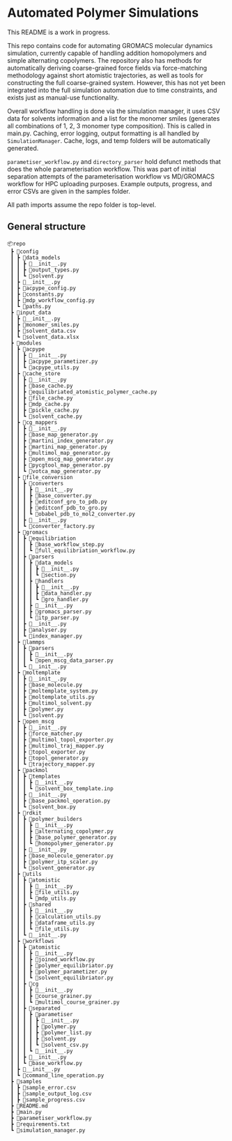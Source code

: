 # Automated Polymer Simulations

This README is a work in progress.

This repo contains code for automating GROMACS molecular dynamics simulation, currently capable of handling addition homopolymers and simple alternating copolymers. The repository also has methods for automatically deriving coarse-grained force fields via force-matching methodology against short atomistic trajectories, as well as tools for constructing the full coarse-grained system. However, this has not yet been integrated into the full simulation automation due to time constraints, and exists just as manual-use functionality.

Overall workflow handling is done via the simulation manager, it uses CSV data for solvents information and a list for the monomer smiles (generates all combinations of 1, 2, 3 monomer type composition). This is called in main.py. Caching, error logging, output formatting is all handled by `SimulationManager`. Cache, logs, and temp folders will be automatically generated.

`parametiser_workflow.py` and `directory_parser` hold defunct methods that does the whole parameterisation workflow. This was part of initial separation attempts of the parameterisation workflow vs MD/GROMACS workflow for HPC uploading purposes. Example outputs, progress, and error CSVs are given in the samples folder.

All path imports assume the repo folder is top-level.

## General structure

```
📦repo
 ┣ 📂config
 ┃ ┣ 📂data_models
 ┃ ┃ ┣ 📜__init__.py
 ┃ ┃ ┣ 📜output_types.py
 ┃ ┃ ┗ 📜solvent.py
 ┃ ┣ 📜__init__.py
 ┃ ┣ 📜acpype_config.py
 ┃ ┣ 📜constants.py
 ┃ ┣ 📜mdp_workflow_config.py
 ┃ ┗ 📜paths.py
 ┣ 📂input_data
 ┃ ┣ 📜__init__.py
 ┃ ┣ 📜monomer_smiles.py
 ┃ ┣ 📜solvent_data.csv
 ┃ ┗ 📜solvent_data.xlsx
 ┣ 📂modules
 ┃ ┣ 📂acpype
 ┃ ┃ ┣ 📜__init__.py
 ┃ ┃ ┣ 📜acpype_parametizer.py
 ┃ ┃ ┗ 📜acpype_utils.py
 ┃ ┣ 📂cache_store
 ┃ ┃ ┣ 📜__init__.py
 ┃ ┃ ┣ 📜base_cache.py
 ┃ ┃ ┣ 📜equilibriated_atomistic_polymer_cache.py
 ┃ ┃ ┣ 📜file_cache.py
 ┃ ┃ ┣ 📜mdp_cache.py
 ┃ ┃ ┣ 📜pickle_cache.py
 ┃ ┃ ┗ 📜solvent_cache.py
 ┃ ┣ 📂cg_mappers
 ┃ ┃ ┣ 📜__init__.py
 ┃ ┃ ┣ 📜base_map_generator.py
 ┃ ┃ ┣ 📜martini_index_generator.py
 ┃ ┃ ┣ 📜martini_map_generator.py
 ┃ ┃ ┣ 📜multimol_map_generator.py
 ┃ ┃ ┣ 📜open_mscg_map_generator.py
 ┃ ┃ ┣ 📜pycgtool_map_generator.py
 ┃ ┃ ┗ 📜votca_map_generator.py
 ┃ ┣ 📂file_conversion
 ┃ ┃ ┣ 📂converters
 ┃ ┃ ┃ ┣ 📜__init__.py
 ┃ ┃ ┃ ┣ 📜base_converter.py
 ┃ ┃ ┃ ┣ 📜editconf_gro_to_pdb.py
 ┃ ┃ ┃ ┣ 📜editconf_pdb_to_gro.py
 ┃ ┃ ┃ ┗ 📜obabel_pdb_to_mol2_converter.py
 ┃ ┃ ┣ 📜__init__.py
 ┃ ┃ ┗ 📜converter_factory.py
 ┃ ┣ 📂gromacs
 ┃ ┃ ┣ 📂equilibriation
 ┃ ┃ ┃ ┣ 📜base_workflow_step.py
 ┃ ┃ ┃ ┗ 📜full_equilibriation_workflow.py
 ┃ ┃ ┣ 📂parsers
 ┃ ┃ ┃ ┣ 📂data_models
 ┃ ┃ ┃ ┃ ┣ 📜__init__.py
 ┃ ┃ ┃ ┃ ┗ 📜section.py
 ┃ ┃ ┃ ┣ 📂handlers
 ┃ ┃ ┃ ┃ ┣ 📜__init__.py
 ┃ ┃ ┃ ┃ ┣ 📜data_handler.py
 ┃ ┃ ┃ ┃ ┗ 📜gro_handler.py
 ┃ ┃ ┃ ┣ 📜__init__.py
 ┃ ┃ ┃ ┣ 📜gromacs_parser.py
 ┃ ┃ ┃ ┗ 📜itp_parser.py
 ┃ ┃ ┣ 📜__init__.py
 ┃ ┃ ┣ 📜analyser.py
 ┃ ┃ ┗ 📜index_manager.py
 ┃ ┣ 📂lammps
 ┃ ┃ ┣ 📂parsers
 ┃ ┃ ┃ ┣ 📜__init__.py
 ┃ ┃ ┃ ┗ 📜open_mscg_data_parser.py
 ┃ ┃ ┗ 📜__init__.py
 ┃ ┣ 📂moltemplate
 ┃ ┃ ┣ 📜__init__.py
 ┃ ┃ ┣ 📜base_molecule.py
 ┃ ┃ ┣ 📜moltemplate_system.py
 ┃ ┃ ┣ 📜moltemplate_utils.py
 ┃ ┃ ┣ 📜multimol_solvent.py
 ┃ ┃ ┣ 📜polymer.py
 ┃ ┃ ┗ 📜solvent.py
 ┃ ┣ 📂open_mscg
 ┃ ┃ ┣ 📜__init__.py
 ┃ ┃ ┣ 📜force_matcher.py
 ┃ ┃ ┣ 📜multimol_topol_exporter.py
 ┃ ┃ ┣ 📜multimol_traj_mapper.py
 ┃ ┃ ┣ 📜topol_exporter.py
 ┃ ┃ ┣ 📜topol_generator.py
 ┃ ┃ ┗ 📜trajectory_mapper.py
 ┃ ┣ 📂packmol
 ┃ ┃ ┣ 📂templates
 ┃ ┃ ┃ ┣ 📜__init__.py
 ┃ ┃ ┃ ┗ 📜solvent_box_template.inp
 ┃ ┃ ┣ 📜__init__.py
 ┃ ┃ ┣ 📜base_packmol_operation.py
 ┃ ┃ ┗ 📜solvent_box.py
 ┃ ┣ 📂rdkit
 ┃ ┃ ┣ 📂polymer_builders
 ┃ ┃ ┃ ┣ 📜__init__.py
 ┃ ┃ ┃ ┣ 📜alternating_copolymer.py
 ┃ ┃ ┃ ┣ 📜base_polymer_generator.py
 ┃ ┃ ┃ ┗ 📜homopolymer_generator.py
 ┃ ┃ ┣ 📜__init__.py
 ┃ ┃ ┣ 📜base_molecule_generator.py
 ┃ ┃ ┣ 📜polymer_itp_scaler.py
 ┃ ┃ ┗ 📜solvent_generator.py
 ┃ ┣ 📂utils
 ┃ ┃ ┣ 📂atomistic
 ┃ ┃ ┃ ┣ 📜__init__.py
 ┃ ┃ ┃ ┣ 📜file_utils.py
 ┃ ┃ ┃ ┗ 📜mdp_utils.py
 ┃ ┃ ┣ 📂shared
 ┃ ┃ ┃ ┣ 📜__init__.py
 ┃ ┃ ┃ ┣ 📜calculation_utils.py
 ┃ ┃ ┃ ┣ 📜dataframe_utils.py
 ┃ ┃ ┃ ┗ 📜file_utils.py
 ┃ ┃ ┗ 📜__init__.py
 ┃ ┣ 📂workflows
 ┃ ┃ ┣ 📂atomistic
 ┃ ┃ ┃ ┣ 📜__init__.py
 ┃ ┃ ┃ ┣ 📜joined_workflow.py
 ┃ ┃ ┃ ┣ 📜polymer_equilibriator.py
 ┃ ┃ ┃ ┣ 📜polymer_parametizer.py
 ┃ ┃ ┃ ┗ 📜solvent_equilibriator.py
 ┃ ┃ ┣ 📂cg
 ┃ ┃ ┃ ┣ 📜__init__.py
 ┃ ┃ ┃ ┣ 📜course_grainer.py
 ┃ ┃ ┃ ┗ 📜multimol_course_grainer.py
 ┃ ┃ ┣ 📂separated
 ┃ ┃ ┃ ┣ 📂parametiser
 ┃ ┃ ┃ ┃ ┣ 📜__init__.py
 ┃ ┃ ┃ ┃ ┣ 📜polymer.py
 ┃ ┃ ┃ ┃ ┣ 📜polymer_list.py
 ┃ ┃ ┃ ┃ ┣ 📜solvent.py
 ┃ ┃ ┃ ┃ ┗ 📜solvent_csv.py
 ┃ ┃ ┃ ┗ 📜__init__.py
 ┃ ┃ ┣ 📜__init__.py
 ┃ ┃ ┗ 📜base_workflow.py
 ┃ ┣ 📜__init__.py
 ┃ ┗ 📜command_line_operation.py
 ┣ 📂samples
 ┃ ┣ 📜sample_error.csv
 ┃ ┣ 📜sample_output_log.csv
 ┃ ┣ 📜sample_progress.csv
 ┣ 📜README.md
 ┣ 📜main.py
 ┣ 📜parametiser_workflow.py
 ┣ 📜requirements.txt
 ┗ 📜simulation_manager.py
 ```
